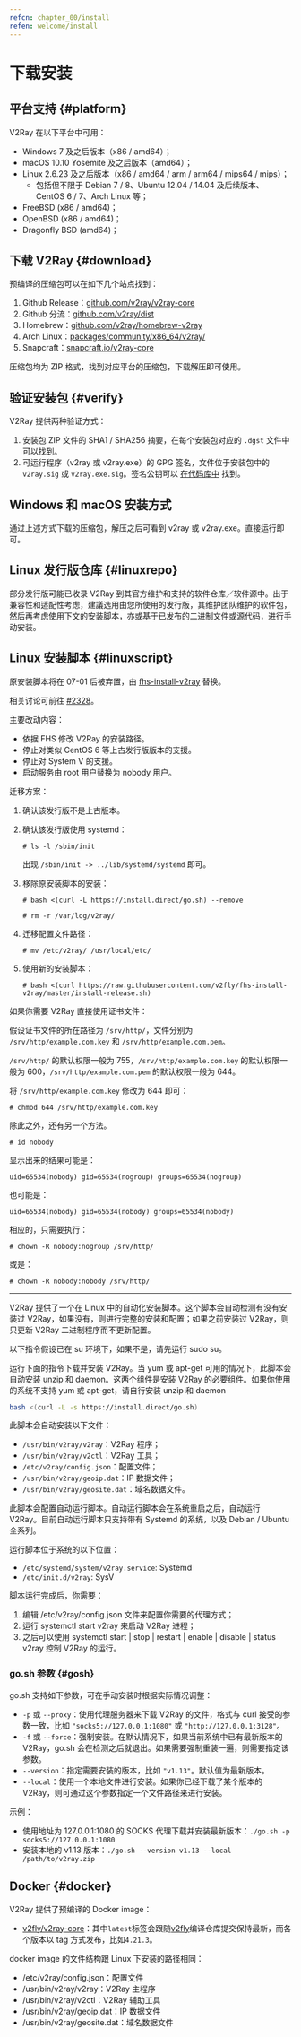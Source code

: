 ```yaml
---
refcn: chapter_00/install
refen: welcome/install
---
```


# 下载安装

## 平台支持 {#platform}

V2Ray 在以下平台中可用：

* Windows 7 及之后版本（x86 / amd64）；
* macOS 10.10 Yosemite 及之后版本（amd64）；
* Linux 2.6.23 及之后版本（x86 / amd64 / arm / arm64 / mips64 / mips）；
  * 包括但不限于 Debian 7 / 8、Ubuntu 12.04 / 14.04 及后续版本、CentOS 6 / 7、Arch Linux 等；
* FreeBSD (x86 / amd64)；
* OpenBSD (x86 / amd64)；
* Dragonfly BSD (amd64)；

## 下载 V2Ray {#download}

预编译的压缩包可以在如下几个站点找到：

1. Github Release：[github.com/v2ray/v2ray-core](https://github.com/v2ray/v2ray-core/releases)
2. Github 分流：[github.com/v2ray/dist](https://github.com/v2ray/dist/)
3. Homebrew：[github.com/v2ray/homebrew-v2ray](https://github.com/v2ray/homebrew-v2ray)
4. Arch Linux：[packages/community/x86_64/v2ray/](https://www.archlinux.org/packages/community/x86_64/v2ray/)
5. Snapcraft：[snapcraft.io/v2ray-core](https://snapcraft.io/v2ray-core)

压缩包均为 ZIP 格式，找到对应平台的压缩包，下载解压即可使用。

## 验证安装包 {#verify}

V2Ray 提供两种验证方式：

1. 安装包 ZIP 文件的 SHA1 / SHA256 摘要，在每个安装包对应的 `.dgst` 文件中可以找到。
2. 可运行程序（v2ray 或 v2ray.exe）的 GPG 签名，文件位于安装包中的 `v2ray.sig` 或 `v2ray.exe.sig`。签名公钥可以 [在代码库中](https://raw.githubusercontent.com/v2ray/v2ray-core/master/release/verify/official_release.asc) 找到。

## Windows 和 macOS 安装方式

通过上述方式下载的压缩包，解压之后可看到 v2ray 或 v2ray.exe。直接运行即可。

## Linux 发行版仓库 {#linuxrepo}

部分发行版可能已收录 V2Ray 到其官方维护和支持的软件仓库／软件源中。出于兼容性和适配性考虑，建議选用由您所使用的发行版，其维护团队维护的软件包，然后再考虑使用下文的安装脚本，亦或基于已发布的二进制文件或源代码，进行手动安装。

## Linux 安装脚本 {#linuxscript}

原安装脚本将在 07-01 后被弃置，由 [fhs-install-v2ray](https://github.com/v2fly/fhs-install-v2ray) 替换。

相关讨论可前往 [#2328](https://github.com/v2ray/v2ray-core/issues/2328)。

主要改动内容：

* 依据 FHS 修改 V2Ray 的安装路径。
* 停止对类似 CentOS 6 等上古发行版版本的支援。
* 停止对 System V 的支援。
* 启动服务由 root 用户替换为 nobody 用户。

迁移方案：

1. 确认该发行版不是上古版本。
2. 确认该发行版使用 systemd：

    ```
    # ls -l /sbin/init
    ```

    出现 `/sbin/init -> ../lib/systemd/systemd` 即可。

3. 移除原安装脚本的安装：

    ```
    # bash <(curl -L https://install.direct/go.sh) --remove

    # rm -r /var/log/v2ray/
    ```

4. 迁移配置文件路径：

    ```
    # mv /etc/v2ray/ /usr/local/etc/
    ```

5. 使用新的安装脚本：

    ```
    # bash <(curl https://raw.githubusercontent.com/v2fly/fhs-install-v2ray/master/install-release.sh)
    ```

如果你需要 V2Ray 直接使用证书文件：

假设证书文件的所在路径为 `/srv/http/`，文件分别为 `/srv/http/example.com.key` 和 `/srv/http/example.com.pem`。

`/srv/http/` 的默认权限一般为 755，`/srv/http/example.com.key` 的默认权限一般为 600，`/srv/http/example.com.pem` 的默认权限一般为 644。

将 `/srv/http/example.com.key` 修改为 644 即可：

```
# chmod 644 /srv/http/example.com.key
```

除此之外，还有另一个方法。

```
# id nobody
```

显示出来的结果可能是：

```
uid=65534(nobody) gid=65534(nogroup) groups=65534(nogroup)
```

也可能是：

```
uid=65534(nobody) gid=65534(nobody) groups=65534(nobody)
```

相应的，只需要执行：

```
# chown -R nobody:nogroup /srv/http/
```

或是：

```
# chown -R nobody:nobody /srv/http/
```

---

V2Ray 提供了一个在 Linux 中的自动化安装脚本。这个脚本会自动检测有没有安装过 V2Ray，如果没有，则进行完整的安装和配置；如果之前安装过 V2Ray，则只更新 V2Ray 二进制程序而不更新配置。

以下指令假设已在 su 环境下，如果不是，请先运行 sudo su。

运行下面的指令下载并安装 V2Ray。当 yum 或 apt-get 可用的情况下，此脚本会自动安装 unzip 和 daemon。这两个组件是安装 V2Ray 的必要组件。如果你使用的系统不支持 yum 或 apt-get，请自行安装 unzip 和 daemon

```bash
bash <(curl -L -s https://install.direct/go.sh)
```

此脚本会自动安装以下文件：

* `/usr/bin/v2ray/v2ray`：V2Ray 程序；
* `/usr/bin/v2ray/v2ctl`：V2Ray 工具；
* `/etc/v2ray/config.json`：配置文件；
* `/usr/bin/v2ray/geoip.dat`：IP 数据文件；
* `/usr/bin/v2ray/geosite.dat`：域名数据文件。

此脚本会配置自动运行脚本。自动运行脚本会在系统重启之后，自动运行 V2Ray。目前自动运行脚本只支持带有 Systemd 的系统，以及 Debian / Ubuntu 全系列。

运行脚本位于系统的以下位置：

* `/etc/systemd/system/v2ray.service`: Systemd
* `/etc/init.d/v2ray`: SysV

脚本运行完成后，你需要：

1. 编辑 /etc/v2ray/config.json 文件来配置你需要的代理方式；
2. 运行 systemctl start v2ray 来启动 V2Ray 进程；
3. 之后可以使用 systemctl start | stop | restart | enable | disable | status v2ray 控制 V2Ray 的运行。

### go.sh 参数 {#gosh}

go.sh 支持如下参数，可在手动安装时根据实际情况调整：

* `-p` 或 `--proxy`：使用代理服务器来下载 V2Ray 的文件，格式与 curl 接受的参数一致，比如 `"socks5://127.0.0.1:1080"` 或 `"http://127.0.0.1:3128"`。
* `-f` 或 `--force`：强制安装。在默认情况下，如果当前系统中已有最新版本的 V2Ray，go.sh 会在检测之后就退出。如果需要强制重装一遍，则需要指定该参数。
* `--version`：指定需要安装的版本，比如 `"v1.13"`。默认值为最新版本。
* `--local`：使用一个本地文件进行安装。如果你已经下载了某个版本的 V2Ray，则可通过这个参数指定一个文件路径来进行安装。

示例：

* 使用地址为 127.0.0.1:1080 的 SOCKS 代理下载并安装最新版本：```./go.sh -p socks5://127.0.0.1:1080```
* 安装本地的 v1.13 版本：```./go.sh --version v1.13 --local /path/to/v2ray.zip```

## Docker {#docker}

V2Ray 提供了预编译的 Docker image：

* [v2fly/v2ray-core](https://hub.docker.com/r/v2fly/v2fly-core)：其中`latest`标签会跟随[v2fly](https://github.com/v2fly/docker-fly)编译仓库提交保持最新，而各个版本以 tag 方式发布，比如`4.21.3`。

docker image 的文件结构跟 Linux 下安装的路径相同：

* /etc/v2ray/config.json：配置文件
* /usr/bin/v2ray/v2ray：V2Ray 主程序
* /usr/bin/v2ray/v2ctl：V2Ray 辅助工具
* /usr/bin/v2ray/geoip.dat：IP 数据文件
* /usr/bin/v2ray/geosite.dat：域名数据文件
